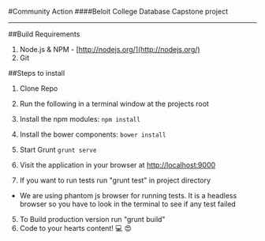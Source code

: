 #Community Action
####Beloit College Database Capstone project

---
##Build Requirements

1. Node.js & NPM - [http://nodejs.org/](http://nodejs.org/)
2. Git

##Steps to install

1. Clone Repo
2. Run the following in a terminal window at the projects root
  1. Install the npm modules: `npm install`
  2. Install the bower components: `bower install`
  3. Start Grunt `grunt serve`
3. Visit the application in your browser at [http://localhost:9000](http://localhost:9000)

4. If you want to run tests run "grunt test" in project directory
  * We are using phantom js browser for running tests. It is a headless browser so you have to look in the terminal to see if any test failed

5. To Build production version run "grunt build" 
6. Code to your hearts content! :computer: :heart_eyes: